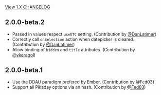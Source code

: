 [View 1.X CHANGELOG](https://github.com/edgycircle/ember-pikaday/blob/stable-1/CHANGELOG.md)

## 2.0.0-beta.2
- Passed in values respect `useUTC` setting. (Contribution by [@DanLatimer](https://github.com/DanLatimer))
- Correctly call `onSelection` action when datepicker is cleared. (Contribution by [@DanLatimer](https://github.com/DanLatimer))
- Allow binding of `hidden` and `title` attributes. (Contribution by [@ykaragol](https://github.com/ykaragol))

## 2.0.0-beta.1
- Use the DDAU paradigm prefered by Ember. (Contribution by [@Fed03](https://github.com/Fed03))
- Support all Pikaday options via an hash. (Contribution by [@Fed03](https://github.com/Fed03))
